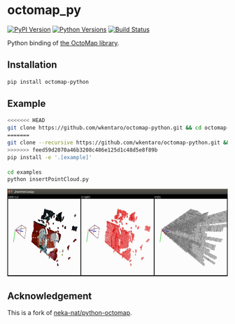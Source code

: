 # octomap_py

[![PyPI Version](https://img.shields.io/pypi/v/octomap-python.svg)](https://pypi.python.org/pypi/octomap-python)
[![Python Versions](https://img.shields.io/pypi/pyversions/octomap-python.svg)](https://pypi.org/project/octomap-python)
[![Build Status](https://travis-ci.com/wkentaro/octomap-python.svg?branch=master)](https://travis-ci.com/wkentaro/octomap-python)

Python binding of [the OctoMap library](https://github.com/OctoMap/octomap).

## Installation

```bash
pip install octomap-python
```

## Example

```bash
<<<<<<< HEAD
git clone https://github.com/wkentaro/octomap-python.git && cd octomap-python
=======
git clone --recursive https://github.com/wkentaro/octomap-python.git && cd octomap-python
>>>>>>> feed59d2070a46b3208c486e125d1c48d5e8f89b
pip install -e '.[example]'

cd examples
python insertPointCloud.py
```

<img src="examples/.readme/insertPointCloud.jpg" height="200px" />

## Acknowledgement

This is a fork of [neka-nat/python-octomap](https://github.com/neka-nat/python-octomap).
